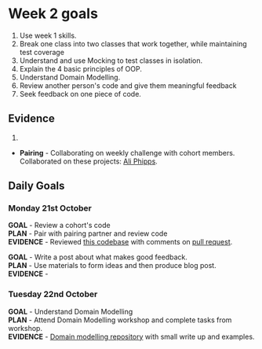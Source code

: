 # Week 2 goals

1. Use week 1 skills.
2. Break one class into two classes that work together, while maintaining test coverage
3. Understand and use Mocking to test classes in isolation.
4. Explain the 4 basic principles of OOP.
5. Understand Domain Modelling.
6. Review another person's code and give them meaningful feedback
7. Seek feedback on one piece of code.

## Evidence

1. 
  * **Pairing** - Collaborating on weekly challenge with cohort members. Collaborated on these projects:
[Ali Phipps](https://github.com/ali-phipps/oystercard).

## Daily Goals

### Monday 21st October

**GOAL** - Review a cohort's code  
**PLAN** - Pair with pairing partner and review code  
**EVIDENCE** - Reviewed [this codebase](https://github.com/fahus/airport_challenge) with comments on [pull request](https://github.com/makersacademy/airport_challenge/pull/1590).

**GOAL** - Write a post about what makes good feedback.  
**PLAN** - Use materials to form ideas and then produce blog post.  
**EVIDENCE** -   

### Tuesday 22nd October

**GOAL** - Understand Domain Modelling  
**PLAN** - Attend Domain Modelling workshop and complete tasks from workshop.  
**EVIDENCE** - [Domain modelling repository](https://github.com/jonesandy/domain-modelling) with small write up and examples.